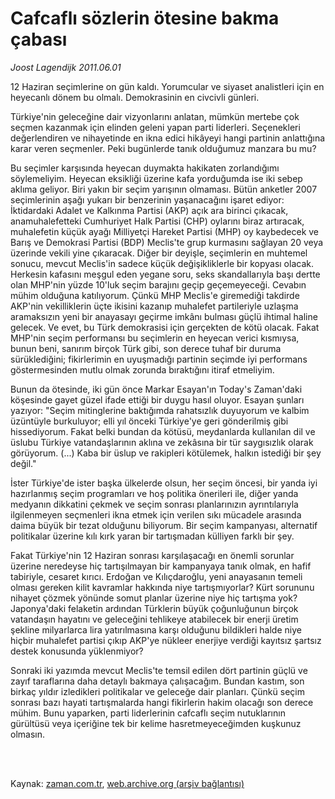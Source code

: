# Cafcaflı sözlerin  ötesine bakma çabası

*Joost Lagendijk 2011.06.01*

<td class="columnist-detail">
<p>12 Haziran seçimlerine on gün kaldı. Yorumcular ve siyaset analistleri için en heyecanlı dönem bu olmalı. Demokrasinin en civcivli günleri.</p>
<p>
<div id="haberMetinDiv">
<p>Türkiye'nin geleceğine dair vizyonlarını anlatan, mümkün mertebe çok seçmen kazanmak için elinden geleni yapan parti liderleri. Seçenekleri değerlendiren ve nihayetinde en ikna edici hikâyeyi hangi partinin anlattığına karar veren seçmenler. Peki bugünlerde tanık olduğumuz manzara bu mu?
<p>Bu seçimler karşısında heyecan duymakta hakikaten zorlandığımı söylemeliyim. Heyecan eksikliği üzerine kafa yorduğumda ise iki sebep aklıma geliyor. Biri yakın bir seçim yarışının olmaması. Bütün anketler 2007 seçimlerinin aşağı yukarı bir benzerinin yaşanacağını işaret ediyor: İktidardaki Adalet ve Kalkınma Partisi (AKP) açık ara birinci çıkacak, anamuhalefetteki Cumhuriyet Halk Partisi (CHP) oylarını biraz artıracak, muhalefetin küçük ayağı Milliyetçi Hareket Partisi (MHP) oy kaybedecek ve Barış ve Demokrasi Partisi (BDP) Meclis'te grup kurmasını sağlayan 20 veya üzerinde vekili yine çıkaracak. Diğer bir deyişle, seçimlerin en muhtemel sonucu, mevcut Meclis'in sadece küçük değişikliklerle bir kopyası olacak. Herkesin kafasını meşgul eden yegane soru, seks skandallarıyla başı dertte olan MHP'nin yüzde 10'luk seçim barajını geçip geçemeyeceği. Cevabın mühim olduğuna katılıyorum. Çünkü MHP Meclis'e giremediği takdirde AKP'nin vekilliklerin üçte ikisini kazanıp muhalefet partileriyle uzlaşma aramaksızın yeni bir anayasayı geçirme imkânı bulması güçlü ihtimal haline gelecek. Ve evet, bu Türk demokrasisi için gerçekten de kötü olacak. Fakat MHP'nin seçim performansı bu seçimlerin en heyecan verici kısmıysa, bunun beni, sanırım birçok Türk gibi, son derece tuhaf bir duruma sürüklediğini; fikirlerimin en uyuşmadığı partinin seçimde iyi performans göstermesinden mutlu olmak zorunda bıraktığını itiraf etmeliyim.
<p>Bunun da ötesinde, iki gün önce Markar Esayan'ın Today's Zaman'daki köşesinde gayet güzel ifade ettiği bir duygu hasıl oluyor. Esayan şunları yazıyor: "Seçim mitinglerine baktığımda rahatsızlık duyuyorum ve kalbim üzüntüyle burkuluyor; elli yıl önceki Türkiye'ye geri gönderilmiş gibi hissediyorum. Fakat belki bundan da kötüsü, meydanlarda kullanılan dil ve üslubu Türkiye vatandaşlarının aklına ve zekâsına bir tür saygısızlık olarak görüyorum. (...) Kaba bir üslup ve rakipleri kötülemek, halkın istediği bir şey değil."
<p>İster Türkiye'de ister başka ülkelerde olsun, her seçim öncesi, bir yanda iyi hazırlanmış seçim programları ve hoş politika önerileri ile, diğer yanda medyanın dikkatini çekmek ve seçim sonrası planlarınızın ayrıntılarıyla ilgilenmeyen seçmenleri ikna etmek için verilen sıkı mücadele arasında daima büyük bir tezat olduğunu biliyorum. Bir seçim kampanyası, alternatif politikalar üzerine kılı kırk yaran bir tartışmadan külliyen farklı bir şey.
<p>Fakat Türkiye'nin 12 Haziran sonrası karşılaşacağı en önemli sorunlar üzerine neredeyse hiç tartışılmayan bir kampanyaya tanık olmak, en hafif tabiriyle, cesaret kırıcı. Erdoğan ve Kılıçdaroğlu, yeni anayasanın temeli olması gereken kilit kavramlar hakkında niye tartışmıyorlar? Kürt sorununu nihayet çözmek yönünde somut planlar üzerine niye hiç tartışma yok? Japonya'daki felaketin ardından Türklerin büyük çoğunluğunun birçok vatandaşın hayatını ve geleceğini tehlikeye atabilecek bir enerji üretim şekline milyarlarca lira yatırılmasına karşı olduğunu bildikleri halde niye hiçbir muhalefet partisi çıkıp AKP'ye nükleer enerjiye verdiği kayıtsız şartsız destek konusunda yüklenmiyor?
<p>Sonraki iki yazımda mevcut Meclis'te temsil edilen dört partinin güçlü ve zayıf taraflarına daha detaylı bakmaya çalışacağım. Bundan kastım, son birkaç yıldır izledikleri politikalar ve geleceğe dair planları. Çünkü seçim sonrası bazı hayati tartışmalarda hangi fikirlerin hakim olacağı son derece mühim. Bunu yaparken, parti liderlerinin cafcaflı seçim nutuklarının gürültüsü veya içeriğine tek bir kelime hasretmeyeceğimden kuşkunuz olmasın. </p></p></p></p></p></p></div>
</p>


<p><br>
		 </br></p></td>

Kaynak: [zaman.com.tr](http://zaman.com.tr/yazar.do?yazino=1141301), [web.archive.org (arşiv bağlantısı)](http://web.archive.org/web/20110827193752/http://www.zaman.com.tr:80/yazar.do?yazino=1141301)
